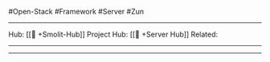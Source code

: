 #Open-Stack #Framework #Server #Zun
___
Hub: [[🎯 +Smolit-Hub]]
Project Hub: [[🎯 +Server Hub]]
Related: 
___
___

